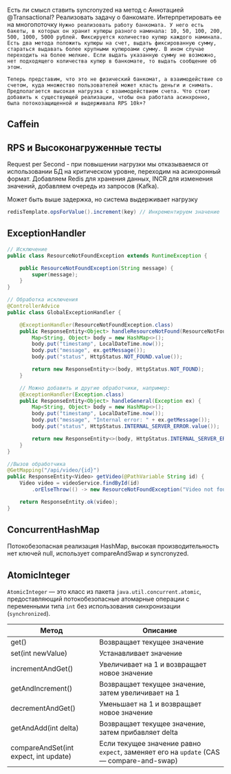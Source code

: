 Есть ли смысл ставить syncronyzed на метод с Аннотацией @Transactional?
Реализовать задачу о банкомате. Интерпретировать ее на многопоточку
`Нужно реализовать работу банкомата. У него есть бакеты, в которых он хранит купюры разного наминала: 10, 50, 100, 200, 500, 1000, 5000 рублей. Фиксируется количество купюр каждого наминала. Есть два метода положить купюры на счет, выдать фиксированную сумму, стараться выдавать более крупными купюроами сумму. В ином случае переходить на более мелкие. Если выдать указанную сумму не возможно, нет подходящего количества купюр в банкомате, то выдать сообщение об этом.`

`Теперь представим, что это не физический банкомат, а взаимодействие со счетом, куда множество пользователей может класть деньги и снимать. Предполагается высокая нагрузка с взаимодействием счета. Что стоит добавить к существующей реализации, чтобы она работала асинхронно, была потокозащищенной и выдерживала RPS 10k+?`
## Caffein

## RPS и Высоконагруженные тесты
Request per Second - при повышении нагрузки мы отказываемся от использовании БД на критическом уровне, переходим на асинхронный формат. Добавляем Redis для хранения данных, INCR для изменения значений, добавляем очередь из запросов (Kafka).

Может быть выше задержка, но система выдерживает нагрузку
``` java
redisTemplate.opsForValue().increment(key) // Инкрементируем значение
```
## ExceptionHandler
``` java 
// Исключение
public class ResourceNotFoundException extends RuntimeException {

    public ResourceNotFoundException(String message) {
        super(message);
    }
}
```

``` java
// Обработка исключения
@ControllerAdvice
public class GlobalExceptionHandler {

    @ExceptionHandler(ResourceNotFoundException.class)
    public ResponseEntity<Object> handleResourceNotFound(ResourceNotFoundException ex) {
        Map<String, Object> body = new HashMap<>();
        body.put("timestamp", LocalDateTime.now());
        body.put("message", ex.getMessage());
        body.put("status", HttpStatus.NOT_FOUND.value());

        return new ResponseEntity<>(body, HttpStatus.NOT_FOUND);
    }

    // Можно добавить и другие обработчики, например:
    @ExceptionHandler(Exception.class)
    public ResponseEntity<Object> handleGeneral(Exception ex) {
        Map<String, Object> body = new HashMap<>();
        body.put("timestamp", LocalDateTime.now());
        body.put("message", "Internal error: " + ex.getMessage());
        body.put("status", HttpStatus.INTERNAL_SERVER_ERROR.value());

        return new ResponseEntity<>(body, HttpStatus.INTERNAL_SERVER_ERROR);
    }
}
```

``` java
//Вызов обработчика
@GetMapping("/api/video/{id}")
public ResponseEntity<Video> getVideo(@PathVariable String id) {
    Video video = videoService.findById(id)
        .orElseThrow(() -> new ResourceNotFoundException("Video not found with id: " + id));

    return ResponseEntity.ok(video);
}
```
## ConcurrentHashMap
Потокобезопасная реализация HashMap, высокая производительность нет ключей null, использует compareAndSwap и syncronyzed.

## AtomicInteger
`AtomicInteger` — это класс из пакета `java.util.concurrent.atomic`, предоставляющий потокобезопасные атомарные операции с переменными типа `int` без использования синхронизации (`synchronized`).

| Метод                                 | Описание                                                                                |
| ------------------------------------- | --------------------------------------------------------------------------------------- |
| get()                                 | Возвращает текущее значение                                                             |
| set(int newValue)                     | Устанавливает значение                                                                  |
| incrementAndGet()                     | Увеличивает на 1 и возвращает новое значение                                            |
| getAndIncrement()                     | Возвращает текущее значение, затем увеличивает на 1                                     |
| decrementAndGet()                     | Уменьшает на 1 и возвращает новое значение                                              |
| getAndAdd(int delta)                  | Возвращает текущее значение, затем прибавляет delta                                     |
| compareAndSet(int expect, int update) | Если текущее значение равно `expect`, заменяет его на `update` (CAS — compare-and-swap) |
